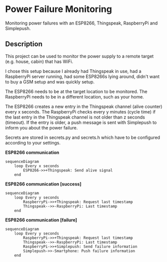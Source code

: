 # Power Failure Monitoring
Monitoring power failures with an ESP8266, Thingspeak, RaspberryPi and Simplepush.

## Description
This project can be used to monitor the power supply to a remote target (e.g. house, cabin) that has WiFi.

I chose this setup because I already had Thingspeak in use, had a RaspberryPi server running, had some ESP8266s lying around, didn't want to buy a GSM setup and was quickly setup.

The ESP8266 needs to be at the target location to be monitored.
The RaspberryPi needs to be in a different location, such as your home.

The ESP8266 creates a new entry in the Thingspeak channel (alive counter) every x seconds.
The RaspberryPi checks every y minutes (cycle time) if the last entry in the Thingspeak channel is not older than z seconds (timeout).
If the entry is older, a push message is sent with Simplepush to inform you about the power failure.

Secrets are stored in secrets.py and secrets.h which have to be configured according to your settings.

**ESP8266 communication**
```mermaid
sequenceDiagram
    loop Every x seconds
        ESP8266->>+Thingspeak: Send alive signal
    end
```

**ESP8266 communication [success]**
```mermaid
sequenceDiagram
    loop Every y seconds
        RaspberryPi->>+Thingspeak: Request last timestamp
        Thingspeak-->>-RaspberryPi: Last timestamp
    end
```

**ESP8266 communication [failure]**
```mermaid
sequenceDiagram
    loop Every y seconds
        RaspberryPi->>+Thingspeak: Request last timestamp
        Thingspeak-->>-RaspberryPi: Last timestamp
        RaspberryPi->>+Simplepush: Send failure information
        Simplepush->>-Smartphone: Push failure information
    end
```